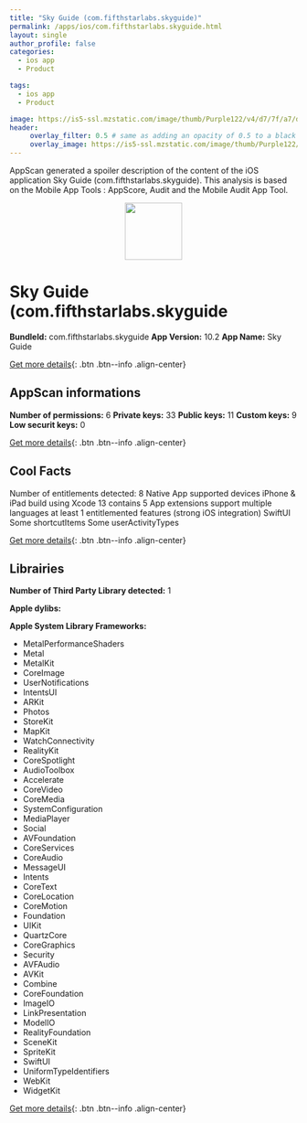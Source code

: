 ```yaml
---
title: "Sky Guide (com.fifthstarlabs.skyguide)"
permalink: /apps/ios/com.fifthstarlabs.skyguide.html
layout: single
author_profile: false
categories: 
  - ios app 
  - Product 

tags: 
  - ios app 
  - Product 

image: https://is5-ssl.mzstatic.com/image/thumb/Purple122/v4/d7/7f/a7/d77fa742-106b-6493-fe57-3061c3e118d7/AppIcon-1x_U007emarketing-0-0-0-7-0-0-GLES2_U002c0-85-220.png/512x512bb.jpg
header: 
     overlay_filter: 0.5 # same as adding an opacity of 0.5 to a black background
     overlay_image: https://is5-ssl.mzstatic.com/image/thumb/Purple122/v4/d7/7f/a7/d77fa742-106b-6493-fe57-3061c3e118d7/AppIcon-1x_U007emarketing-0-0-0-7-0-0-GLES2_U002c0-85-220.png/512x512bb.jpg
---
```

AppScan generated a spoiler description of the content of the iOS application Sky Guide (com.fifthstarlabs.skyguide). This analysis is based on the Mobile App Tools : AppScore, Audit and the Mobile Audit App Tool.

  
  
<div style="text-align: center;"><img src="https://is5-ssl.mzstatic.com/image/thumb/Purple122/v4/d7/7f/a7/d77fa742-106b-6493-fe57-3061c3e118d7/AppIcon-1x_U007emarketing-0-0-0-7-0-0-GLES2_U002c0-85-220.png/512x512bb.jpg" width="100" height="100"></div>  
  
# Sky Guide (com.fifthstarlabs.skyguide

**BundleId:** com.fifthstarlabs.skyguide
**App Version:** 10.2
**App Name:** Sky Guide


[Get more details](/pricing.html){: .btn .btn--info .align-center}  
  
## AppScan informations 

**Number of permissions:** 6
**Private keys:** 33
**Public keys:** 11
**Custom keys:** 9
**Low securit keys:** 0
  
[Get more details](/pricing.html){: .btn .btn--info .align-center}

## Cool Facts

Number of entitlements detected: 8
Native App
supported devices iPhone & iPad
build using Xcode 13
contains 5 App extensions
support multiple languages
at least 1 entitlemented features (strong iOS integration)
SwiftUI
Some shortcutItems 
Some userActivityTypes
  
[Get more details](/pricing.html){: .btn .btn--info .align-center}

## Librairies 
**Number of Third Party Library detected:** 1

**Apple dylibs:**


**Apple System Library Frameworks:**
- MetalPerformanceShaders
- Metal
- MetalKit
- CoreImage
- UserNotifications
- IntentsUI
- ARKit
- Photos
- StoreKit
- MapKit
- WatchConnectivity
- RealityKit
- CoreSpotlight
- AudioToolbox
- Accelerate
- CoreVideo
- CoreMedia
- SystemConfiguration
- MediaPlayer
- Social
- AVFoundation
- CoreServices
- CoreAudio
- MessageUI
- Intents
- CoreText
- CoreLocation
- CoreMotion
- Foundation
- UIKit
- QuartzCore
- CoreGraphics
- Security
- AVFAudio
- AVKit
- Combine
- CoreFoundation
- ImageIO
- LinkPresentation
- ModelIO
- RealityFoundation
- SceneKit
- SpriteKit
- SwiftUI
- UniformTypeIdentifiers
- WebKit
- WidgetKit


  
[Get more details](/pricing.html){: .btn .btn--info .align-center}


